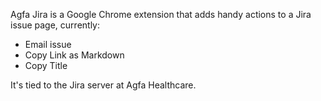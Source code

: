 Agfa Jira is a Google Chrome extension that adds handy actions to a Jira issue page, currently:

* Email issue
* Copy Link as Markdown
* Copy Title

It's tied to the Jira server at Agfa Healthcare.
